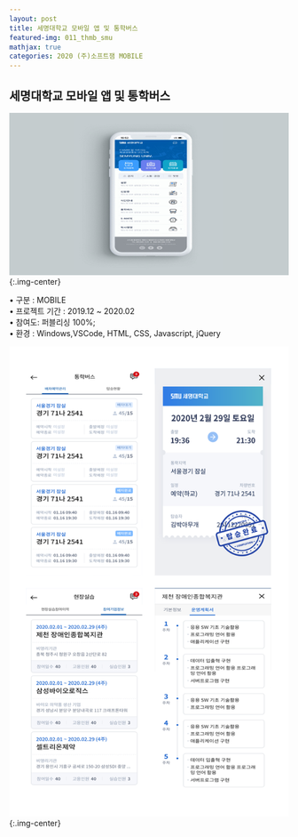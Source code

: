 ```yaml
---
layout: post
title: 세명대학교 모바일 앱 및 통학버스
featured-img: 011_thmb_smu
mathjax: true
categories: 2020 (주)소프트잼 MOBILE
---
```


## 세명대학교 모바일 앱 및 통학버스

![011_thmb_smu](/assets/img/posts/011_thmb_smu.jpg){:.img-center}   

• 구분 : MOBILE  
• 프로젝트 기간 : 2019.12 ~ 2020.02  
• 참여도: 퍼블리싱 100%;  
• 환경 : Windows,VSCode, HTML, CSS, Javascript, jQuery  

![011_smu_list](/images/011_smu_list.png){:.img-center} 
